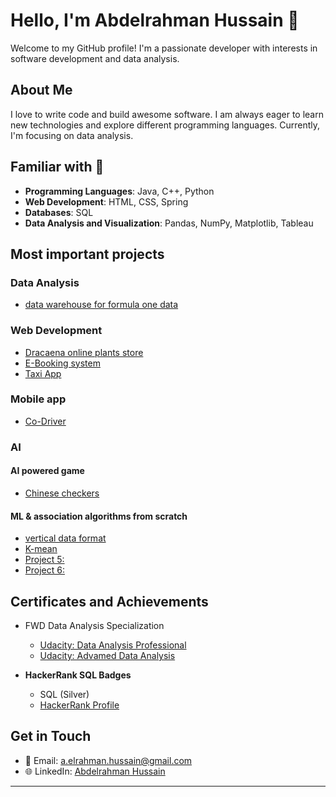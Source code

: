 # Hello, I'm Abdelrahman Hussain 👋

Welcome to my GitHub profile! I'm a passionate developer with interests in software development and data analysis.

## About Me

I love to write code and build awesome software. I am always eager to learn new technologies and explore different programming languages. Currently, I'm focusing on data analysis.

## Familiar with 🤸

- **Programming Languages**: Java, C++, Python
- **Web Development**: HTML, CSS, Spring
- **Databases**: SQL
- **Data Analysis and Visualization**: Pandas, NumPy, Matplotlib, Tableau


## Most important projects

### Data Analysis

- [data warehouse for formula one data](https://github.com/Abdelrahman-Hussain/Data-warehouse)

### Web Development

- [Dracaena online plants store](https://github.com/Abdelrahman-Hussain/Dracaena-plants-Store)
- [E-Booking system](https://github.com/ahmedssameh/E-financeBooking)
- [Taxi App](https://github.com/Abdelrahman-Hussain/Taxi_app_WebService)
### Mobile app
- [Co-Driver]([https://github.com/eslamKhalaf990/On-The-road](https://github.com/Abdelrahman-Hussain/Co-Driver))

### AI
#### AI powered game
- [Chinese checkers](https://github.com/Abdelrahman-Hussain/chinese_checkers)

#### ML & association algorithms from scratch
- [vertical data format](https://github.com/Abdelrahman-Hussain/vertical_data_format)
- [K-mean]()
- [Project 5:]()
- [Project 6:]()
## Certificates and Achievements
- FWD Data Analysis Specialization
  - [Udacity: Data Analysis Professional](confirm.udacity.com/YPUJ4NST)
  - [Udacity: Advamed Data Analysis](confirm.udacity.com/DUG4G5AN)
    
- **HackerRank SQL Badges**
  - SQL (Silver)
  - [HackerRank Profile](https://www.hackerrank.com/abdelrahman_h?hr_r=1)
## Get in Touch

- 📧 Email: a.elrahman.hussain@gmail.com
- 🌐 LinkedIn: [Abdelrahman Hussain](https://www.linkedin.com/in/abdelrahman-hussain-a4976b210/)

---
